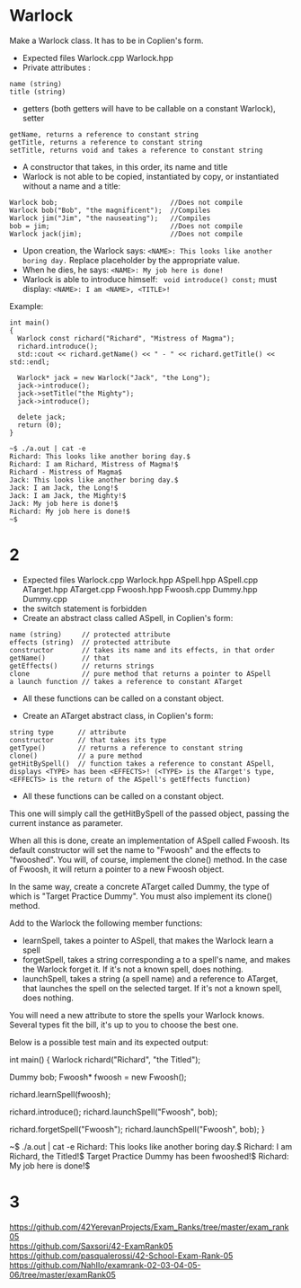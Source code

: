 # Warlock
Make a Warlock class. It has to be in Coplien's form.
* Expected files Warlock.cpp Warlock.hpp
* Private attributes :
```
name (string)
title (string)
```
* getters (both getters will have to be callable on a constant Warlock), setter 
```
getName, returns a reference to constant string
getTitle, returns a reference to constant string
setTitle, returns void and takes a reference to constant string
```
* A constructor that takes, in this order, its name and title
* Warlock is not able to be copied, instantiated by copy, or instantiated without a name and a title:
```
Warlock bob;                            //Does not compile
Warlock bob("Bob", "the magnificent");  //Compiles
Warlock jim("Jim", "the nauseating");   //Compiles
bob = jim;                              //Does not compile
Warlock jack(jim);                      //Does not compile
```
* Upon creation, the Warlock says: `<NAME>: This looks like another boring day.` Replace placeholder <NAME> by the appropriate value.    
* When he dies, he says: `<NAME>: My job here is done!`  
* Warlock is able to introduce himself: ` void introduce() const;` must display: `<NAME>: I am <NAME>, <TITLE>!`

Example:
```
int main()
{
  Warlock const richard("Richard", "Mistress of Magma");
  richard.introduce();
  std::cout << richard.getName() << " - " << richard.getTitle() << std::endl;

  Warlock* jack = new Warlock("Jack", "the Long");
  jack->introduce();
  jack->setTitle("the Mighty");
  jack->introduce();

  delete jack;
  return (0);
}
```
```
~$ ./a.out | cat -e
Richard: This looks like another boring day.$
Richard: I am Richard, Mistress of Magma!$
Richard - Mistress of Magma$
Jack: This looks like another boring day.$
Jack: I am Jack, the Long!$
Jack: I am Jack, the Mighty!$
Jack: My job here is done!$
Richard: My job here is done!$
~$
```
# 2
* Expected files Warlock.cpp Warlock.hpp ASpell.hpp ASpell.cpp ATarget.hpp ATarget.cpp Fwoosh.hpp Fwoosh.cpp Dummy.hpp Dummy.cpp
* the switch statement is forbidden
* Create an abstract class called ASpell, in Coplien's form:
```
name (string)     // protected attribute
effects (string)  // protected attribute
constructor       // takes its name and its effects, in that order
getName()         // that 
getEffects()      // returns strings
clone             // pure method that returns a pointer to ASpell
a launch function // takes a reference to constant ATarget
```
* All these functions can be called on a constant object.

* Create an ATarget abstract class, in Coplien's form:
```
string type      // attribute
constructor      // that takes its type
getType()        // returns a reference to constant string
clone()          // a pure method
getHitBySpell()  // function takes a reference to constant ASpell, displays <TYPE> has been <EFFECTS>! (<TYPE> is the ATarget's type, <EFFECTS> is the return of the ASpell's getEffects function)
```
* All these functions can be called on a constant object.

This one will simply call the getHitBySpell of the passed object, passing the current instance as parameter.

When all this is done, create an implementation of ASpell called Fwoosh. Its default constructor will set the name to "Fwoosh" and the effects to "fwooshed". You will, of course, implement the clone() method. In the case of Fwoosh, it will return a pointer to a new Fwoosh object.

In the same way, create a concrete ATarget called Dummy, the type of which is "Target Practice Dummy". You must also implement its clone() method.

Add to the Warlock the following member functions:

* learnSpell, takes a pointer to ASpell, that makes the Warlock learn a spell
* forgetSpell, takes a string corresponding a to a spell's name, and makes the
  Warlock forget it. If it's not a known spell, does nothing.
* launchSpell, takes a string (a spell name) and a reference to ATarget, that
  launches the spell on the selected target. If it's not a known spell, does
  nothing.

You will need a new attribute to store the spells your Warlock knows. Several
types fit the bill, it's up to you to choose the best one.

Below is a possible test main and its expected output:

int main()
{
  Warlock richard("Richard", "the Titled");

  Dummy bob;
  Fwoosh* fwoosh = new Fwoosh();

  richard.learnSpell(fwoosh);

  richard.introduce();
  richard.launchSpell("Fwoosh", bob);

  richard.forgetSpell("Fwoosh");
  richard.launchSpell("Fwoosh", bob);
}

~$ ./a.out | cat -e
Richard: This looks like another boring day.$
Richard: I am Richard, the Titled!$
Target Practice Dummy has been fwooshed!$
Richard: My job here is done!$

# 3
https://github.com/42YerevanProjects/Exam_Ranks/tree/master/exam_rank05  
https://github.com/Saxsori/42-ExamRank05  
https://github.com/pasqualerossi/42-School-Exam-Rank-05  
https://github.com/NahIIo/examrank-02-03-04-05-06/tree/master/examRank05  
